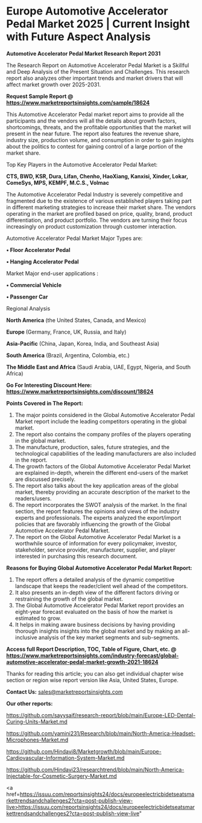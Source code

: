 # Europe Automotive Accelerator Pedal Market 2025 | Current Insight with Future Aspect Analysis

<strong>Automotive Accelerator Pedal Market Research Report 2031</strong>

The Research Report on Automotive Accelerator Pedal Market is a Skillful and Deep Analysis of the Present Situation and Challenges. This research report also analyzes other important trends and market drivers that will affect market growth over 2025-2031.

<strong>Request Sample Report @ <a href=https://www.marketreportsinsights.com/sample/18624>https://www.marketreportsinsights.com/sample/18624</a></strong>

This Automotive Accelerator Pedal market report aims to provide all the participants and the vendors will all the details about growth factors, shortcomings, threats, and the profitable opportunities that the market will present in the near future. The report also features the revenue share, industry size, production volume, and consumption in order to gain insights about the politics to contest for gaining control of a large portion of the market share.

Top Key Players in the Automotive Accelerator Pedal Market:

<strong>CTS, BWD, KSR, Dura, Lifan, Chenho, HaoXiang, Kanxisi, Xinder, Lokar, ComeSys, MPS, KEMPF, M.C.S., Volmac</strong>

The Automotive Accelerator Pedal Industry is severely competitive and fragmented due to the existence of various established players taking part in different marketing strategies to increase their market share. The vendors operating in the market are profiled based on price, quality, brand, product differentiation, and product portfolio. The vendors are turning their focus increasingly on product customization through customer interaction.

Automotive Accelerator Pedal Market Major Types are:

<strong>• Floor Accelerator Pedal

• Hanging Accelerator Pedal</strong>

Market Major end-user applications :

<strong>• Commercial Vehicle

• Passenger Car</strong>

Regional Analysis

</u><strong><b>North America</b></strong> (the United States, Canada, and Mexico)

<strong><b>Europe </b></strong>(Germany, France, UK, Russia, and Italy)

<strong><b>Asia-Pacific</b></strong> (China, Japan, Korea, India, and Southeast Asia)

<strong><b>South America</b></strong> (Brazil, Argentina, Colombia, etc.)

<strong><b>The Middle East and Africa</b></strong> (Saudi Arabia, UAE, Egypt, Nigeria, and South Africa)

<strong>Go For Interesting Discount Here: <a href=https://www.marketreportsinsights.com/discount/18624>https://www.marketreportsinsights.com/discount/18624</a></strong>

<strong>Points Covered in The Report:</strong>
<ol>
  <li>The major points considered in the Global Automotive Accelerator Pedal Market report include the leading competitors operating in the global market.</li>
  <li>The report also contains the company profiles of the players operating in the global market.</li>
  <li>The manufacture, production, sales, future strategies, and the technological capabilities of the leading manufacturers are also included in the report.</li>
  <li>The growth factors of the Global Automotive Accelerator Pedal Market are explained in-depth, wherein the different end-users of the market are discussed precisely.</li>
  <li>The report also talks about the key application areas of the global market, thereby providing an accurate description of the market to the readers/users.</li>
  <li>The report incorporates the SWOT analysis of the market. In the final section, the report features the opinions and views of the industry experts and professionals. The experts analyzed the export/import policies that are favorably influencing the growth of the Global Automotive Accelerator Pedal Market.</li>
  <li>The report on the Global Automotive Accelerator Pedal Market is a worthwhile source of information for every policymaker, investor, stakeholder, service provider, manufacturer, supplier, and player interested in purchasing this research document.</li>
</ol>
<strong>Reasons for Buying Global Automotive Accelerator Pedal Market Report:</strong>

<ol>
  <li>The report offers a detailed analysis of the dynamic competitive landscape that keeps the reader/client well ahead of the competitors.</li>
  <li>It also presents an in-depth view of the different factors driving or restraining the growth of the global market.</li>
  <li>The Global Automotive Accelerator Pedal Market report provides an eight-year forecast evaluated on the basis of how the market is estimated to grow.</li>
  <li>It helps in making aware business decisions by having providing thorough insights insights into the global market and by making an all-inclusive analysis of the key market segments and sub-segments.</li>
</ol>
<strong>Access full Report Description, TOC, Table of Figure, Chart, etc. @ <a href=https://www.marketreportsinsights.com/industry-forecast/global-automotive-accelerator-pedal-market-growth-2021-18624>https://www.marketreportsinsights.com/industry-forecast/global-automotive-accelerator-pedal-market-growth-2021-18624</a></strong>


Thanks for reading this article; you can also get individual chapter wise section or region wise report version like Asia, United States, Europe.

<strong>Contact Us:</strong>
sales@marketreportsinsights.com

<strong>Our other reports:</strong>

<a href=https://github.com/sayysaif/research-report/blob/main/Europe-LED-Dental-Curing-Units-Market.md>https://github.com/sayysaif/research-report/blob/main/Europe-LED-Dental-Curing-Units-Market.md</a>

<a href=https://github.com/yamini231/Research/blob/main/North-America-Headset-Microphones-Market.md>https://github.com/yamini231/Research/blob/main/North-America-Headset-Microphones-Market.md</a>

<a href=https://github.com/Hindavi8/Marketgrowth/blob/main/Europe-Cardiovascular-Information-System-Market.md>https://github.com/Hindavi8/Marketgrowth/blob/main/Europe-Cardiovascular-Information-System-Market.md</a>

<a href=https://github.com/Hindavi23/researchtrend/blob/main/North-America-Injectable-for-Cosmetic-Surgery-Market.md>https://github.com/Hindavi23/researchtrend/blob/main/North-America-Injectable-for-Cosmetic-Surgery-Market.md</a>

<a href=https://issuu.com/reportsinsights24/docs/europeelectricbidetseatsmarkettrendsandchallenges2?cta=post-publish-view-live>https://issuu.com/reportsinsights24/docs/europeelectricbidetseatsmarkettrendsandchallenges2?cta=post-publish-view-live</a>"
